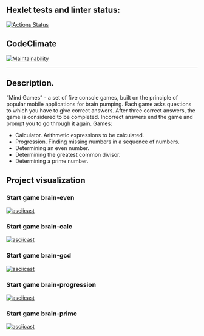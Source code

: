 ## Hexlet tests and linter status:
[![Actions Status](https://github.com/YurasovAleksey/python-project-49/actions/workflows/hexlet-check.yml/badge.svg)](https://github.com/YurasovAleksey/python-project-49/actions)

## CodeClimate
[![Maintainability](https://api.codeclimate.com/v1/badges/679980b433fc70248579/maintainability)](https://codeclimate.com/github/YurasovAleksey/python-project-49/maintainability)

---
## Description.
“Mind Games” - a set of five console games, built on the principle of popular mobile applications for brain pumping. Each game asks questions to which you have to give correct answers. After three correct answers, the game is considered to be completed. Incorrect answers end the game and prompt you to go through it again. Games:

* Calculator. Arithmetic expressions to be calculated.
* Progression. Finding missing numbers in a sequence of numbers.
* Determining an even number.
* Determining the greatest common divisor.
* Determining a prime number.


## Project visualization
### Start game brain-even
[![asciicast](https://asciinema.org/a/o1QvNPfHboarfntzMaNOvHMgc.svg)](https://asciinema.org/a/o1QvNPfHboarfntzMaNOvHMgc)

### Start game brain-calc
[![asciicast](https://asciinema.org/a/pzYhjXLGMVAHzjPQ0zDJ0VQdc.svg)](https://asciinema.org/a/pzYhjXLGMVAHzjPQ0zDJ0VQdc)

### Start game brain-gcd
[![asciicast](https://asciinema.org/a/jupAXG89741IvElPl8cAq2q0S.svg)](https://asciinema.org/a/jupAXG89741IvElPl8cAq2q0S)

### Start game brain-progression
[![asciicast](https://asciinema.org/a/eM9oHG8kNZD1sJJMK9mAYzdrP.svg)](https://asciinema.org/a/eM9oHG8kNZD1sJJMK9mAYzdrP)

### Start game brain-prime
[![asciicast](https://asciinema.org/a/dynKXm2RNMtJZPrL8L0PUaaPf.svg)](https://asciinema.org/a/dynKXm2RNMtJZPrL8L0PUaaPf)
